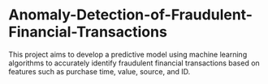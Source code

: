 # Anomaly-Detection-of-Fraudulent-Financial-Transactions
This project aims to develop a predictive model using machine learning algorithms to accurately identify fraudulent financial transactions based on features such as purchase time, value, source, and ID.
